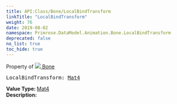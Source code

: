 ```yaml
---
title: API:Class/Bone/LocalBindTransform
linkTitle: "LocalBindTransform"
weight: 76
date: 2019-08-02
namespace: Primrose.DataModel.Animation.Bone.LocalBindTransform
deprecated: false
no_list: true
toc_hide: true
---
```

Property of <a href="/docs/api-reference/Class/Bone"><img src="/icons/silk/bone.png"/>&nbsp;Bone</a>
<pre class="method-declaration">
LocalBindTransform: <a class="type" href="/docs/api-reference/DataType/Mat4">Mat4</a></pre>
<b>Value Type: </b>
<a class="type" href="/docs/api-reference/DataType/Mat4">Mat4</a>
<br/>
<b>Description: </b>